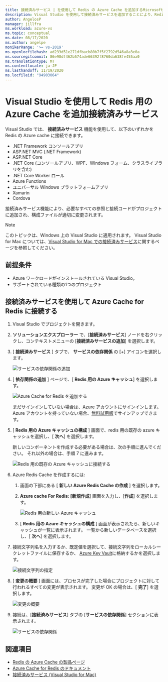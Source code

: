 ```yaml
---
title: 接続済みサービス | を使用して Redis の Azure Cache を追加するMicrosoft Docs
description: Visual Studio を使用して接続済みサービスを追加することにより、Redis サポート用の Azure キャッシュをアプリに追加します。
author: AngelosP
manager: jillfra
ms.workload: azure-vs
ms.topic: conceptual
ms.date: 08/17/2020
ms.author: angelpe
monikerRange: '>= vs-2019'
ms.openlocfilehash: ad233d51e271dfbacb80b7f5f2792d546a8a3e0a
ms.sourcegitcommit: 86e98df462b574ade66392f8760da638fe455aa0
ms.translationtype: MT
ms.contentlocale: ja-JP
ms.lasthandoff: 11/19/2020
ms.locfileid: "94903064"
---
```

# <a name="add-azure-cache-for-redis-by-using-visual-studio-connected-services"></a>Visual Studio を使用して Redis 用の Azure Cache を追加接続済みサービス

Visual Studio では、 **接続済みサービス** 機能を使用して、以下のいずれかを Redis の Azure cache に接続できます。

- .NET Framework コンソールアプリ
- ASP.NET MVC (.NET Framework) 
- ASP.NET Core
- .NET Core (コンソールアプリ、WPF、Windows フォーム、クラスライブラリを含む)
- .NET Core Worker ロール
- Azure Functions
- ユニバーサル Windows プラットフォームアプリ
- Xamarin
- Cordova

接続済みサービス機能により、必要なすべての参照と接続コードがプロジェクトに追加され、構成ファイルが適切に変更されます。

> [!NOTE]
> このトピックは、Windows 上の Visual Studio に適用されます。 Visual Studio for Mac については、[Visual Studio for Mac での接続済みサービス](/visualstudio/mac/connected-services)に関するページを参照してください。
## <a name="prerequisites"></a>前提条件

- Azure ワークロードがインストールされている Visual Studio。
- サポートされている種類の1つのプロジェクト

## <a name="connect-to-azure-cache-for-redis-using-connected-services"></a>接続済みサービスを使用して Azure Cache for Redis に接続する

1. Visual Studio でプロジェクトを開きます。

1. **ソリューションエクスプローラー** で、[**接続済みサービス**] ノードを右クリックし、コンテキストメニューの [**接続済みサービスの追加**] を選択します。

1. [ **接続済みサービス** ] タブで、 **サービスの依存関係** の [+] アイコンを選択します。

    ![サービスの依存関係の追加](./media/vs-azure-tools-connected-services-storage/vs-2019/connected-services-tab.png)

1. [ **依存関係の追加** ] ページで、[ **Redis 用の Azure キャッシュ**] を選択します。

    ![Azure Cache for Redis を追加する](./media/azure-redis-cache-add-connected-service/azure-redis-cache.png)

    まだサインインしていない場合は、Azure アカウントにサインインします。 Azure アカウントを持っていない場合、[無料試用版](https://azure.microsoft.com/account/free)でサインアップできます。

1. [ **Redis 用の Azure キャッシュの構成** ] 画面で、redis 用の既存の azure キャッシュを選択し、[ **次へ**] を選択します。

    新しいコンポーネントを作成する必要がある場合は、次の手順に進んでください。 それ以外の場合は、手順 7 に進みます。

    ![Redis 用の既存の Azure キャッシュに接続する](./media/azure-redis-cache-add-connected-service/created-azure-redis-cache.png)

1. Azure Redis Cache を作成するには:

   1. 画面の下部にある [ **新しい Azure Redis Cache の作成** ] を選択します。

   1. **Azure cache For Redis: [新規作成**] 画面を入力し、[**作成**] を選択します。

       ![Redis 用の新しい Azure キャッシュ](./media/azure-redis-cache-add-connected-service/create-new-azure-redis-cache.png)

   1. [ **Redis 用の Azure キャッシュの構成** ] 画面が表示されたら、新しいキャッシュが一覧に表示されます。 一覧から新しいデータベースを選択し、[ **次へ**] を選択します。

1. 接続文字列名を入力するか、既定値を選択して、接続文字列をローカルシークレットファイルに保存するか、 [Azure Key Vault](/azure/key-vault)に格納するかを選択します。

   ![接続文字列の指定](./media/azure-redis-cache-add-connected-service/connection-string.png)

1. [ **変更の概要** ] 画面には、プロセスが完了した場合にプロジェクトに対して行われるすべての変更が表示されます。 変更が OK の場合は、[ **完了**] を選択します。

   ![変更の概要](./media/azure-redis-cache-add-connected-service/summary-of-changes.png)

1. 接続は、[**接続済みサービス**] タブの [**サービスの依存関係**] セクションに表示されます。

   ![サービスの依存関係](./media/azure-redis-cache-add-connected-service/service-dependencies-after.png)

## <a name="see-also"></a>関連項目

- [Redis の Azure Cache の製品ページ](https://azure.microsoft.com/services/cache)
- [Azure Cache for Redis のドキュメント](/azure/azure-cache-for-redis/)
- [接続済みサービス (Visual Studio for Mac)](/visualstudio/mac/connected-services)
